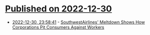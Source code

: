 # [Published on 2022-12-30](index.md)

* [2022-12-30, 23:58:41](https://news.ycombinator.com/item?id=34191650) - [SouthwestAirlines' Meltdown Shows How Corporations Pit Consumers Against Workers](https://thecolumn.substack.com/p/southwest-airlines-christmas-meltdown)
